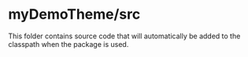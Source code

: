 # myDemoTheme/src

This folder contains source code that will automatically be added to the classpath when
the package is used.

